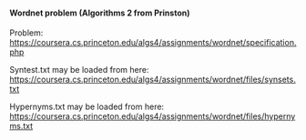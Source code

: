 #### Wordnet problem (Algorithms 2 from Prinston)
Problem: https://coursera.cs.princeton.edu/algs4/assignments/wordnet/specification.php

Syntest.txt may be loaded from here: https://coursera.cs.princeton.edu/algs4/assignments/wordnet/files/synsets.txt

Hypernyms.txt may be loaded from here: https://coursera.cs.princeton.edu/algs4/assignments/wordnet/files/hypernyms.txt

